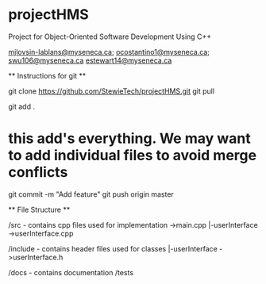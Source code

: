 # projectHMS
Project for Object-Oriented Software Development Using C++


  <mjlovsin-lablans@myseneca.ca>; 
   <ocostantino1@myseneca.ca>; 
   <swu106@myseneca.ca>
   <estewart14@myseneca.ca>

   ** Instructions for git **

git clone https://github.com/StewieTech/projectHMS.git
git pull

git add .
# this add's everything. We may want to add individual files to avoid merge conflicts 

git commit -m "Add feature"
git push origin master


** File Structure **

/src - contains cpp files used for implementation
->main.cpp
    |-userInterface
        ->userInterface.cpp

/include - contains header files used for classes
    |-userInterface
        ->userInterface.h

/docs - contains documentation
/tests 